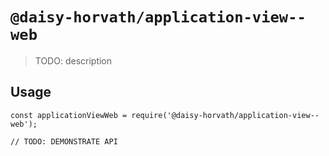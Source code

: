 # `@daisy-horvath/application-view--web`

> TODO: description

## Usage

```
const applicationViewWeb = require('@daisy-horvath/application-view--web');

// TODO: DEMONSTRATE API
```
